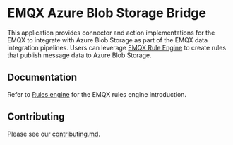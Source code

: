 # EMQX Azure Blob Storage Bridge

This application provides connector and action implementations for the EMQX to integrate with Azure Blob Storage as part of the EMQX data integration pipelines.
Users can leverage [EMQX Rule Engine](https://docs.emqx.com/en/enterprise/v5.0/data-integration/rules.html) to create rules that publish message data to Azure Blob Storage.

## Documentation

Refer to [Rules engine](https://docs.emqx.com/en/enterprise/v5.0/data-integration/rules.html) for the EMQX rules engine introduction.

## Contributing

Please see our [contributing.md](../../CONTRIBUTING.md).
